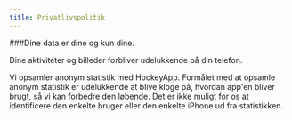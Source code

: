 ```yaml
---
title: Privatlivspolitik
---
```


###Dine data er dine og kun dine.

Dine aktiviteter og billeder forbliver udelukkende på din telefon. 

Vi opsamler anonym statistik med HockeyApp. Formålet med at opsamle anonym statistik er udelukkende at blive kloge på, hvordan app'en bliver brugt, så vi kan forbedre den løbende. Det er ikke muligt for os at identificere den enkelte bruger eller den enkelte iPhone ud fra statistikken.
